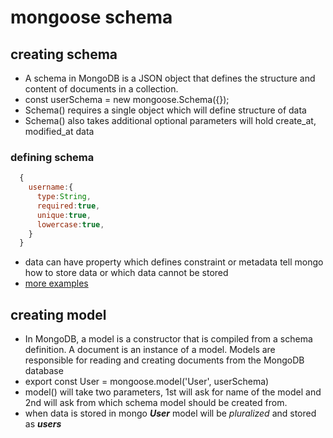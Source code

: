 # mongoose schema

## creating schema

- A schema in MongoDB is a JSON object that defines the structure and content of documents in a collection.
- const userSchema = new mongoose.Schema({});
- Schema() requires a single object which will define structure of data
- Schema() also takes additional optional parameters will hold create_at, modified_at data

### defining schema

```javascript
  {
    username:{
      type:String,
      required:true,
      unique:true,
      lowercase:true,
    }
  }
```

- data can have property which defines constraint or metadata tell mongo how to store data or which data cannot be stored
- [more examples](https://stackblitz.com/edit/stackblitz-starters-3sghhv?file=models%2Ftodos%2Ftodo.model.js,index.js)

## creating model

- In MongoDB, a model is a constructor that is compiled from a schema definition. A document is an instance of a model. Models are responsible for reading and creating documents from the MongoDB database
- export const User = mongoose.model('User', userSchema)
- model() will take two parameters, 1st will ask for name of the model and 2nd will ask from which schema model should be created from.
- when data is stored in mongo **_User_** model will be _pluralized_ and stored as **_users_**
